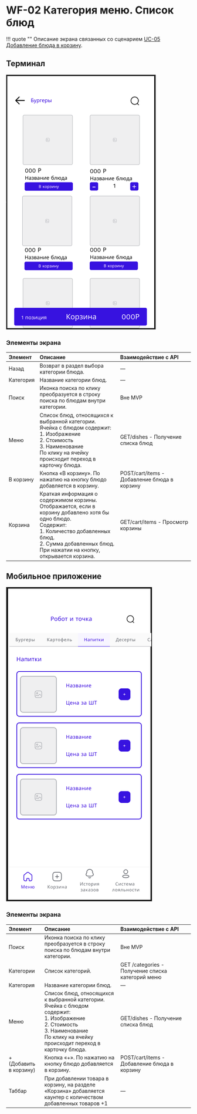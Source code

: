 # WF-02 Категория меню. Список блюд

!!! quote ""
    Описание экрана связанных со сценарием [UC-05 Добавление блюда в корзину](../requirements/uc05.md).

## Терминал

![Альтернативный текст](wf02WEB.png)

### Элементы экрана

| **Элемент** | **Описание**                                                                                                                                                                                                                      | Взаимодействие&nbsp;с&nbsp;API               |
| :---------- | :-------------------------------------------------------------------------------------------------------------------------------------------------------------------------------------------------------------------------------- | :------------------------------------------- |
| Назад       | Возврат в раздел выбора категории блюда.                                                                                                                                                                                          | —                                            |
| Категория   | Название категории блюд.                                                                                                                                                                                                          | —                                            |
| Поиск       | Иконка поиска по клику преобразуется в строку поиска по блюдам внутри категории.                                                                                                                                                  | Вне MVP                                      |
| Меню        | Список блюд, относящихся к выбранной категории.<br>Ячейка с блюдом содержит:<br>1. Изображение<br>2. Стоимость<br>3. Наименование<br>По клику на ячейку происходит переход в карточку блюда.                                      | GET/dishes - Получение списка блюд           |
| В корзину   | Кнопка «В корзину». По нажатию на кнопку блюдо добавляется в корзину.                                                                                                                                                             | POST/cart/items - Добавление блюда в корзину |
| Корзина     | Краткая информация о содержимом корзины.  Отображается, если в корзину добавлено хотя бы одно блюдо.<br>Содержит:<br>1. Количество добавленных блюд.<br>2. Сумма добавленных блюд.<br>При нажатии на кнопку, открывается корзина. | GET/cart/items - Просмотр корзины            |

## Мобильное приложение

![Альтернативный текст](wf02MA.png)

### Элементы экрана

| **Элемент**            | **Описание**                                                                                                                                                                                 | Взаимодействие&nbsp;с&nbsp;API                    |
| :--------------------- | :------------------------------------------------------------------------------------------------------------------------------------------------------------------------------------------- | :------------------------------------------------ |
| Поиск                  | Иконка поиска по клику преобразуется в строку поиска по блюдам внутри категории.                                                                                                             | Вне MVP                                           |
| Категории              | Список категорий.                                                                                                                                                                            | GET /categories - Получение списка категорий меню |
| Категория              | Название категории блюд.                                                                                                                                                                     | —                                                 |
| Меню                   | Список блюд, относящихся к выбранной категории.<br>Ячейка с блюдом содержит:<br>1. Изображение<br>2. Стоимость<br>3. Наименование<br>По клику на ячейку происходит переход в карточку блюда. | GET/dishes - Получение списка блюд                |
| + (Добавить в корзину) | Кнопка «+». По нажатию на кнопку блюдо добавляется в корзину.                                                                                                                                | POST/cart/items - Добавление блюда в корзину      |
| Таббар                 | При добавлении товара в корзину, на разделе «Корзина» добавляется каунтер с количеством добавленных товаров +1                                                                               | —                                                 |
